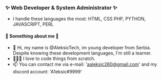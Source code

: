 ### ✨ Web Developer & System Administrator ✨
- I handle these languages the most: HTML, CSS PHP, PYTHON, JAVASCRIPT, PERL 
#### 📱 Something about me 📱
- 👋 Hi, my name is @AleksicTech, im young developer from Serbia. Despite knowing these development languages, I'm still a learner.
- 👨🏻‍💻 I love to code things from scratch.
- 📫 You can contact me via e-mail: 'aaleksic260@gmail.com' and my discord account: 'A1eksic#9999'

